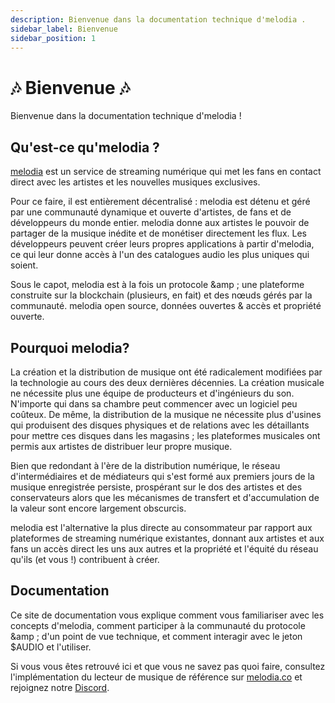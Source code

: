 ```yaml
---
description: Bienvenue dans la documentation technique d'melodia .
sidebar_label: Bienvenue
sidebar_position: 1
---
```


# 🎶 Bienvenue 🎶

Bienvenue dans la documentation technique d'melodia !

## Qu'est-ce qu'melodia ?

[melodia](https://melodia.co) est un service de streaming numérique qui met les fans en contact direct avec les artistes et les nouvelles musiques exclusives.

Pour ce faire, il est entièrement décentralisé : melodia est détenu et géré par une communauté dynamique et ouverte d'artistes, de fans et de développeurs du monde entier. melodia donne aux artistes le pouvoir de partager de la musique inédite et de monétiser directement les flux. Les développeurs peuvent créer leurs propres applications à partir d'melodia, ce qui leur donne accès à l'un des catalogues audio les plus uniques qui soient.

Sous le capot, melodia est à la fois un protocole &amp ; une plateforme construite sur la blockchain (plusieurs, en fait) et des nœuds gérés par la communauté. melodia open source, données ouvertes & accès et propriété ouverte.

## Pourquoi melodia?

La création et la distribution de musique ont été radicalement modifiées par la technologie au cours des deux dernières décennies. La création musicale ne nécessite plus une équipe de producteurs et d'ingénieurs du son. N'importe qui dans sa chambre peut commencer avec un logiciel peu coûteux. De même, la distribution de la musique ne nécessite plus d'usines qui produisent des disques physiques et de relations avec les détaillants pour mettre ces disques dans les magasins ; les plateformes musicales ont permis aux artistes de distribuer leur propre musique.

Bien que redondant à l'ère de la distribution numérique, le réseau d'intermédiaires et de médiateurs qui s'est formé aux premiers jours de la musique enregistrée persiste, prospérant sur le dos des artistes et des conservateurs alors que les mécanismes de transfert et d'accumulation de la valeur sont encore largement obscurcis.

melodia est l'alternative la plus directe au consommateur par rapport aux plateformes de streaming numérique existantes, donnant aux artistes et aux fans un accès direct les uns aux autres et la propriété et l'équité du réseau qu'ils (et vous !) contribuent à créer.

## Documentation

Ce site de documentation vous explique comment vous familiariser avec les concepts d'melodia, comment participer à la communauté du protocole &amp ; d'un point de vue technique, et comment interagir avec le jeton $AUDIO et l'utiliser.

Si vous vous êtes retrouvé ici et que vous ne savez pas quoi faire, consultez l'implémentation du lecteur de musique de référence sur [melodia.co](https://melodia.co) et rejoignez notre [Discord](https://discord.com/invite/melodia).
